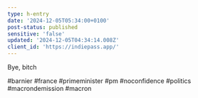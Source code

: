 ```yaml
---
type: h-entry
date: '2024-12-05T05:34:00+0100'
post-status: published
sensitive: 'false'
updated: '2024-12-05T04:34:14.008Z'
client_id: 'https://indiepass.app/'
---
```

Bye, bitch

#barnier #france #primeminister #pm #noconfidence #politics #macrondemission #macron
